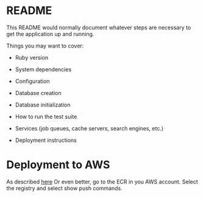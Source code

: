 # README

This README would normally document whatever steps are necessary to get the
application up and running.

Things you may want to cover:

* Ruby version

* System dependencies

* Configuration

* Database creation

* Database initialization

* How to run the test suite

* Services (job queues, cache servers, search engines, etc.)

* Deployment instructions

# Deployment to AWS
As described [here](https://docs.aws.amazon.com/AmazonECR/latest/userguide/docker-push-ecr-image.html)
Or even better, go to the ECR in you AWS account. Select the registry and select show push commands.